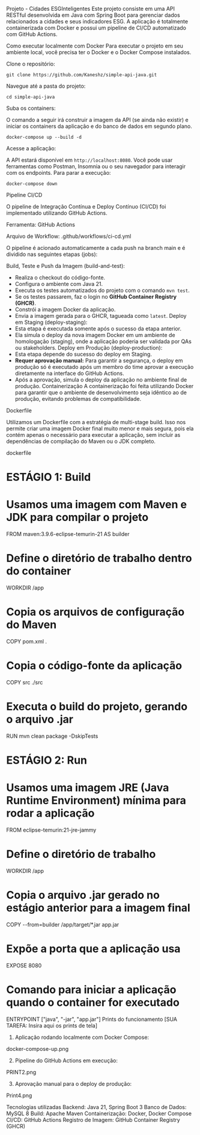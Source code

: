 Projeto - Cidades ESGInteligentes
Este projeto consiste em uma API RESTful desenvolvida em Java com Spring Boot para gerenciar dados relacionados a cidades e seus indicadores ESG. A aplicação é totalmente containerizada com Docker e possui um pipeline de CI/CD automatizado com GitHub Actions.

Como executar localmente com Docker
Para executar o projeto em seu ambiente local, você precisa ter o Docker e o Docker Compose instalados.

Clone o repositório:



    git clone https://github.com/Kaneshz/simple-api-java.git

Navegue até a pasta do projeto:

    cd simple-api-java

Suba os containers:

O comando a seguir irá construir a imagem da API (se ainda não existir) e iniciar os containers da aplicação e do banco de dados em segundo plano.

    docker-compose up --build -d

Acesse a aplicação:

A API estará disponível em `http://localhost:8080`. Você pode usar ferramentas como Postman, Insomnia ou o seu navegador para interagir com os endpoints.
Para parar a execução:

    docker-compose down


Pipeline CI/CD

O pipeline de Integração Contínua e Deploy Contínuo (CI/CD) foi implementado utilizando GitHub Actions.

Ferramenta: GitHub Actions

Arquivo de Workflow: .github/workflows/ci-cd.yml

O pipeline é acionado automaticamente a cada push na branch main e é dividido nas seguintes etapas (jobs):

Build, Teste e Push da Imagem (build-and-test):
*   Realiza o checkout do código-fonte.
*   Configura o ambiente com Java 21.
*   Executa os testes automatizados do projeto com o comando `mvn test`.
*   Se os testes passarem, faz o login no **GitHub Container Registry (GHCR)**.
*   Constrói a imagem Docker da aplicação.
*   Envia a imagem gerada para o GHCR, tagueada como `latest`.
Deploy em Staging (deploy-staging):
*   Esta etapa é executada somente após o sucesso da etapa anterior.
*   Ela simula o deploy da nova imagem Docker em um ambiente de homologação (staging), onde a aplicação poderia ser validada por QAs ou stakeholders.
Deploy em Produção (deploy-production):
*   Esta etapa depende do sucesso do deploy em Staging.
*   **Requer aprovação manual:** Para garantir a segurança, o deploy em produção só é executado após um membro do time aprovar a execução diretamente na interface do GitHub Actions.
*   Após a aprovação, simula o deploy da aplicação no ambiente final de produção.
Containerização
A containerização foi feita utilizando Docker para garantir que o ambiente de desenvolvimento seja idêntico ao de produção, evitando problemas de compatibilidade.

Dockerfile

Utilizamos um Dockerfile com a estratégia de multi-stage build. Isso nos permite criar uma imagem Docker final muito menor e mais segura, pois ela contém apenas o necessário para executar a aplicação, sem incluir as dependências de compilação do Maven ou o JDK completo.

dockerfile


# ESTÁGIO 1: Build
# Usamos uma imagem com Maven e JDK para compilar o projeto
FROM maven:3.9.6-eclipse-temurin-21 AS builder

# Define o diretório de trabalho dentro do container
WORKDIR /app

# Copia os arquivos de configuração do Maven
COPY pom.xml .

# Copia o código-fonte da aplicação
COPY src ./src

# Executa o build do projeto, gerando o arquivo .jar
RUN mvn clean package -DskipTests

# ESTÁGIO 2: Run
# Usamos uma imagem JRE (Java Runtime Environment) mínima para rodar a aplicação
FROM eclipse-temurin:21-jre-jammy

# Define o diretório de trabalho
WORKDIR /app

# Copia o arquivo .jar gerado no estágio anterior para a imagem final
COPY --from=builder /app/target/*.jar app.jar

# Expõe a porta que a aplicação usa
EXPOSE 8080

# Comando para iniciar a aplicação quando o container for executado
ENTRYPOINT ["java", "-jar", "app.jar"]
Prints do funcionamento
[SUA TAREFA: Insira aqui os prints de tela]

1. Aplicação rodando localmente com Docker Compose:

docker-compose-up.png

2. Pipeline do GitHub Actions em execução:

PRINT2.png

3. Aprovação manual para o deploy de produção:

Print4.png

Tecnologias utilizadas
Backend: Java 21, Spring Boot 3
Banco de Dados: MySQL 8
Build: Apache Maven
Containerização: Docker, Docker Compose
CI/CD: GitHub Actions
Registro de Imagem: GitHub Container Registry (GHCR)

